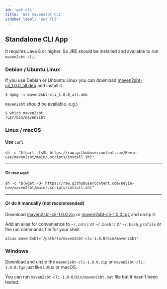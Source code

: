 ```yaml
---
id: 'get-cli'
title: 'Get maven2sbt CLI'
sidebar_label: 'Get CLI'
---
```



## Standalone CLI App

It requires Java 8 or higher. So JRE should be installed and available to run `maven2sbt-cli`.

### Debian / Ubuntu Linux
If you use Debian or Unbuntu Linux you can download [maven2sbt-cli_1.0.0_all.deb](https://github.com/Kevin-Lee/maven2sbt/releases/download/v1.0.0/maven2sbt-cli_1.0.0_all.deb) and install it.
```shell
$ dpkg -i maven2sbt-cli_1.0.0_all.deb 
```
`maven2sbt` should be available.
e.g.)
```shell
$ which maven2sbt
/usr/bin/maven2sbt
```


### Linux / macOS
#### Use `curl`
```shell
sh -c "$(curl -fsSL https://raw.githubusercontent.com/Kevin-Lee/maven2sbt/main/.scripts/install.sh)" 
```
***

#### Or use `wget`
```shell
sh -c "$(wget -O- https://raw.githubusercontent.com/Kevin-Lee/maven2sbt/main/.scripts/install.sh)" 
```
***

#### Or do it manually (not recommended)
  
Download [maven2sbt-cli-1.0.0.zip](https://github.com/Kevin-Lee/maven2sbt/releases/download/v1.0.0/maven2sbt-cli-1.0.0.zip) or [maven2sbt-cli-1.0.0.tgz](https://github.com/Kevin-Lee/maven2sbt/releases/download/v1.0.0/maven2sbt-cli-1.0.0.tgz) and unzip it.
  
Add an alias for convenience to `~/.zshrc` or `~/.bashrc` or `~/.bash_profile` or the run commands file for your shell. 
```shell
alias maven2sbt='/path/to/maven2sbt-cli-1.0.0/bin/maven2sbt'
```


### Windows

Download and unzip the `maven2sbt-cli-1.0.0.zip` or `maven2sbt-cli-1.0.0.tgz` just like Linux or macOS.

You can run `maven2sbt-cli-1.0.0/bin/maven2sbt.bat` file but it hasn't been tested.
